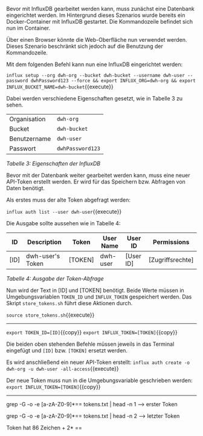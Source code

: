 Bevor mit InfluxDB gearbeitet werden kann, muss zunächst eine Datenbank eingerichtet werden.
Im Hintergrund dieses Szenarios wurde bereits ein Docker-Container mit InfluxDB gestartet.
Die Kommandozeile befindet sich nun im Container.

Über einen Browser könnte die Web-Oberfläche nun verwendet werden.
Dieses Szenario beschränkt sich jedoch auf die Benutzung der Kommandozeile.

Mit dem folgenden Befehl kann nun eine InfluxDB eingerichtet werden:

`influx setup --org dwh-org --bucket dwh-bucket --username dwh-user --password dwhPassword123 --force && export INFLUX_ORG=dwh-org && export INFLUX_BUCKET_NAME=dwh-bucket`{{execute}}

Dabei werden verschiedene Eigenschaften gesetzt, wie in Tabelle 3 zu sehen.

|              |                  |
| ------------ | ---------------- |
| Organisation | `dwh-org`        |
| Bucket       | `dwh-bucket`     |
| Benutzername | `dwh-user`       |
| Passwort     | `dwhPassword123` |

_Tabelle 3: Eigenschaften der InfluxDB_

Bevor mit der Datenbank weiter gearbeitet werden kann, muss eine neuer API-Token erstellt werden.
Er wird für das Speichern bzw. Abfragen von Daten benötigt.

Als erstes muss der alte Token abgefragt werden:

`influx auth list --user dwh-user`{{execute}}

Die Ausgabe sollte aussehen wie in Tabelle 4:

| ID   | Description      | Token   | User Name | User ID   | Permissions      |
| ---- | ---------------- | ------- | --------- | --------- | ---------------- |
| [ID] | dwh-user's Token | [TOKEN] | dwh-user  | [User ID] | [Zugriffsrechte] |

_Tabelle 4: Ausgabe der Token-Abfrage_

Nun wird der Text in [ID] und [TOKEN] benötigt.
Beide Werte müssen in Umgebungsvariablen `TOKEN_ID` und `INFLUX_TOKEN` gespeichert werden.
Das Skript `store_tokens.sh` führt diese Aktionen durch.

`source store_tokens.sh`{{execute}}

---

`export TOKEN_ID=[ID]`{{copy}}
`export INFLUX_TOKEN=[TOKEN]`{{copy}}

Die beiden oben stehenden Befehle müssen jeweils in das Terminal eingefügt und `[ID]` bzw. `[TOKEN]` ersetzt werden.

Es wird anschließend ein neuer API-Token erstellt:
`influx auth create -o dwh-org -u dwh-user -all-access`{{execute}}

Der neue Token muss nun in die Umgebungsvariable geschrieben werden:
`export INFLUX_TOKEN=[TOKEN]`{{copy}}

---

grep -G -o -e [a-zA-Z0-9]\*== tokens.txt | head -n 1
--> erster Token

grep -G -o -e [a-zA-Z0-9]\*== tokens.txt | head -n 2
--> letzter Token

Token hat 86 Zeichen + 2\* ==
